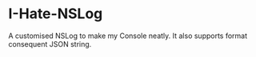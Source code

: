 I-Hate-NSLog
============

A customised NSLog to make my Console neatly. It also supports format consequent JSON string.
